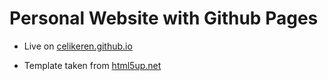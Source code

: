 # Personal Website with Github Pages

- Live on [celikeren.github.io](https://celikeren.github.io)

- Template taken from [html5up.net](https://html5up.net)